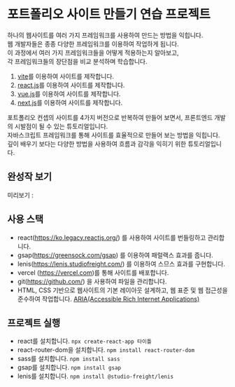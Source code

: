 # 포트폴리오 사이트 만들기 연습 프로젝트

하나의 웹사이트를 여러 가지 프레임워크를 사용하여 만드는 방법을 익힙니다.  
웹 개발자들은 종종 다양한 프레임워크를 이용하여 작업하게 됩니다.  
이 과정에서 여러 가지 프레임워크들을 어떻게 적용하는지 알아보고,  
각 프레임워크들의 장단점을 비교 분석하며 학습합니다.

1. [vite](https://github.com/joon6390/PortFolio-vite)를 이용하여 사이트를 제작합니다. 
2. [react.js](https://github.com/joon6390/PortFolio-react)를 이용하여 사이트를 제작합니다. 
3. [vue.js](https://github.com/joon6390/PortFolio-vue)를 이용하여 사이트를 제작합니다.
4. [next.js](https://github.com/joon6390/PortFolio-next)를 이용하여 사이트를 제작합니다.

포트폴리오 컨셉의 사이트를 4가지 버전으로 반복하여 만들어 보면서, 프론트엔드 개발의 시발점이 될 수 있는 튜토리얼입니다.  
자바스크립트 프레임워크를 통해 사이트를 효율적으로 만들어 보는 방법을 익힙니다.  
깊이 배우기 보다는 다양한 방법을 사용하여 흐름과 감각을 익히기 위한 튜토리얼입니다.

## 완성작 보기 
미리보기 : 

## 사용 스택
- react(https://ko.legacy.reactjs.org/) 를 사용하여 사이트를 번들링하고 관리합니다.
- gsap(https://greensock.com/gsap) 를 이용하여 패럴랙스 효과를 줍니다.
- lenis(https://lenis.studiofreight.com/) 를 이용하여 스므스 효과를 구현합니다.
- vercel (https://vercel.com)를 통해 사이트를 배포합니다.
- git(https://github.com/) 을 사용하여 파일을 관리합니다.
- HTML, CSS 기반으로 웹사이트의 기본 레이아웃 설계하고, 웹 표준 및 웹 접근성을 준수하여 작업합니다. [ARIA(Accessible Rich Internet Applications)](https://developer.mozilla.org/en-US/docs/Web/Accessibility/ARIA/Roles)

## 프로젝트 실행
- react를 설치합니다. `npx create-react-app 타이틀`
- react-router-dom을 설치합니다. `npm install react-router-dom`
- sass를 설치합니다. `npm install sass`
- gsap를 설치합니다. `npm install gsap`
- lenis를 설치합니다. `npm install @studio-freight/lenis`